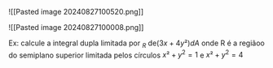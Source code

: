 ![[Pasted image 20240827100520.png]]

![[Pasted image 20240827100008.png]]

Ex: calcule a integral dupla limitada por $_R$ de$(3x+4y²)dA$ onde R é a regiãoo do semiplano superior limitada pelos círculos $x²+y^2=1$ e $x²+y^2=4$ 
